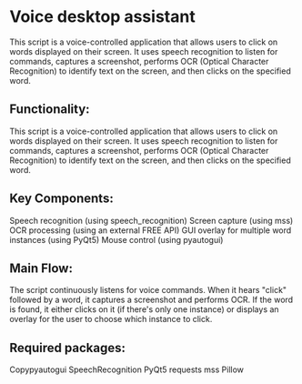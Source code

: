 # Voice desktop assistant
This script is a voice-controlled application that allows users to click on words displayed on their screen. It uses speech recognition to listen for commands, captures a screenshot, performs OCR (Optical Character Recognition) to identify text on the screen, and then clicks on the specified word.

## Functionality:
This script is a voice-controlled application that allows users to click on words displayed on their screen. It uses speech recognition to listen for commands, captures a screenshot, performs OCR (Optical Character Recognition) to identify text on the screen, and then clicks on the specified word.

## Key Components:

Speech recognition (using speech_recognition)
Screen capture (using mss)
OCR processing (using an external FREE API)
GUI overlay for multiple word instances (using PyQt5)
Mouse control (using pyautogui)


## Main Flow:

The script continuously listens for voice commands.
When it hears "click" followed by a word, it captures a screenshot and performs OCR.
If the word is found, it either clicks on it (if there's only one instance) or displays an overlay for the user to choose which instance to click.

## Required packages:
Copypyautogui
SpeechRecognition
PyQt5
requests
mss
Pillow
